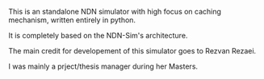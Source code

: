 This is an standalone NDN simulator with high focus on caching mechanism, written entirely in python.

It is completely based on the NDN-Sim's architecture.

The main credit for developement of this simulator goes to Rezvan Rezaei.

I was mainly a prject/thesis manager during her Masters.
